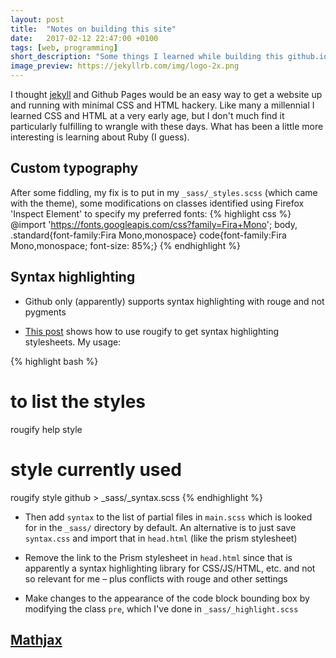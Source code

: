 ```yaml
---
layout: post
title:  "Notes on building this site"
date:   2017-02-12 22:47:00 +0100
tags: [web, programming]
short_description: "Some things I learned while building this github.io pages site using jekyll-theme-hackcss"
image_preview: https://jekyllrb.com/img/logo-2x.png
---
```

I thought [jekyll](https://jekyllrb.com) and Github Pages would be an easy way to get a website up and running with minimal CSS and HTML hackery. Like many a millennial I learned CSS and HTML at a very early age, but I don't much find it particularly fulfilling to wrangle with these days. What has been a little more interesting is learning about Ruby (I guess).

## Custom typography
After some fiddling, my fix is to put in my `_sass/_styles.scss` (which came with the theme), some modifications on classes identified using Firefox 'Inspect Element' to specify my preferred fonts:
{% highlight css %}
@import 'https://fonts.googleapis.com/css?family=Fira+Mono';
body, .standard{font-family:Fira Mono,monospace}
code{font-family:Fira Mono,monospace; font-size: 85%;}
{% endhighlight %}


## Syntax highlighting
* Github only (apparently) supports syntax highlighting with rouge and not pygments

* [This post](http://anotherpeak.org/blog/tech/2016/09/22/syntax_highlighter_jekyll_rouge.html) shows how to use rougify to get syntax highlighting stylesheets. My usage:

{% highlight bash %}
# to list the styles
rougify help style
# style currently used
rougify style github > _sass/_syntax.scss
{% endhighlight %}


* Then add `syntax` to the list of partial files in `main.scss` which is looked for in the `_sass/` directory by default. An alternative is to just save `syntax.css` and import that in `head.html` (like the prism stylesheet)

* Remove the link to the Prism stylesheet in `head.html` since that is apparently a syntax highlighting library for CSS/JS/HTML, etc. and not so relevant for me – plus conflicts with rouge and other settings

* Make changes to the appearance of the code block bounding box by modifying the class `pre`, which I've done in `_sass/_highlight.scss`

## [Mathjax](http://gastonsanchez.com/visually-enforced/opinion/2014/02/16/Mathjax-with-jekyll/)
